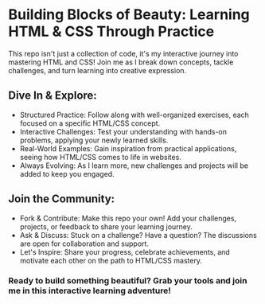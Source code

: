 # Building Blocks of Beauty: Learning HTML & CSS Through Practice

This repo isn't just a collection of code, it's my interactive journey into mastering HTML and CSS! Join me as I break down concepts, tackle challenges, and turn learning into creative expression.

## Dive In & Explore:

- Structured Practice: Follow along with well-organized exercises, each focused on a specific HTML/CSS concept.
- Interactive Challenges: Test your understanding with hands-on problems, applying your newly learned skills.
- Real-World Examples: Gain inspiration from practical applications, seeing how HTML/CSS comes to life in websites.
- Always Evolving: As I learn more, new challenges and projects will be added to keep you engaged.


## Join the Community:

- Fork & Contribute: Make this repo your own! Add your challenges, projects, or feedback to share your learning journey.
- Ask & Discuss: Stuck on a challenge? Have a question? The discussions are open for collaboration and support.
- Let's Inspire: Share your progress, celebrate achievements, and motivate each other on the path to HTML/CSS mastery.


### Ready to build something beautiful? Grab your tools and join me in this interactive learning adventure!